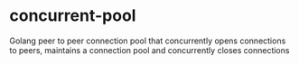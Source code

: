 # concurrent-pool

Golang peer to peer connection pool that concurrently opens connections to peers, maintains a connection pool and concurrently closes connections
